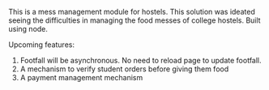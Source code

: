 This is a mess management module for hostels. This solution was ideated seeing the difficulties in managing the food messes of college hostels. 
Built using node.

Upcoming features:
1. Footfall will be asynchronous. No need to reload page to update footfall.
2. A mechanism to verify student orders before giving them food
10. A payment management mechanism
